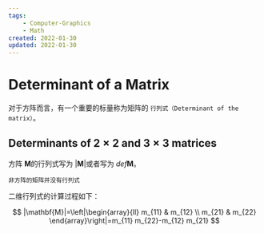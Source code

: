 ```yaml
---
tags:
    - Computer-Graphics
    - Math
created: 2022-01-30
updated: 2022-01-30
---
```


# Determinant of a Matrix

对于方阵而言，有一个重要的标量称为矩阵的 `行列式（Determinant of the matrix）`。

## Determinants of $2\times 2$ and $3\times 3$ matrices

方阵 $\mathbf{M}$的行列式写为 $|\mathbf{M}|$或者写为 $def \mathbf{M}$。

```ad-warning
非方阵的矩阵并没有行列式
```

二维行列式的计算过程如下：

$$ |\mathbf{M}|=\left|\begin{array}{ll} m_{11} & m_{12} \\ m_{21} & m_{22} \end{array}\right|=m_{11} m_{22}-m_{12} m_{21} $$